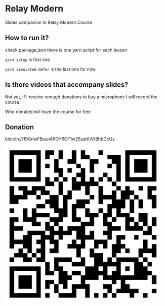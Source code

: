 # Relay Modern

Slides companion to Relay Modern Course

## How to run it?

check package.json there is one yarn script for each lesson

`yarn setup` is first one

`yarn simulated-defer` is the last one for now

## Is there videos that accompany slides?
Not yet, if I receive enough donations to buy a microphone I will record the course.

Who donated will have the course for free

## Donation

bitcoin://19GnwFBaun46QY6GF1w25zatKWrBhbDcUs

![bitcoin](./img/sibelius.jpg)
